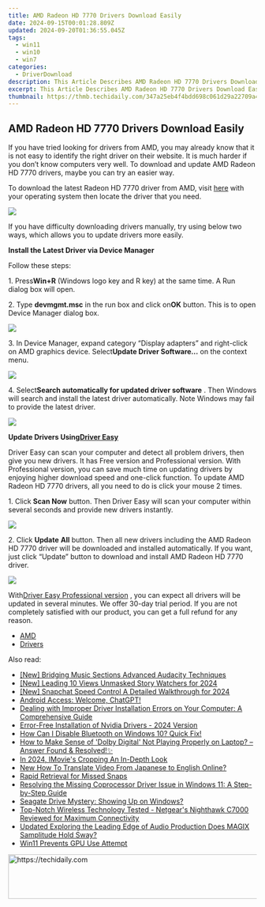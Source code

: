 ```yaml
---
title: AMD Radeon HD 7770 Drivers Download Easily
date: 2024-09-15T00:01:28.809Z
updated: 2024-09-20T01:36:55.045Z
tags:
  - win11
  - win10
  - win7
categories:
  - DriverDownload
description: This Article Describes AMD Radeon HD 7770 Drivers Download Easily
excerpt: This Article Describes AMD Radeon HD 7770 Drivers Download Easily
thumbnail: https://thmb.techidaily.com/347a25eb4f4bdd698c061d29a22709a4fba3cca9fc17f4dc1dd558be67ab5c6f.jpg
---
```


## AMD Radeon HD 7770 Drivers Download Easily

If you have tried looking for drivers from AMD, you may already know that it is not easy to identify the right driver on their website. It is much harder if you don’t know computers very well. To download and update AMD Radeon HD 7770 drivers, maybe you can try an easier way.   
  
To download the latest Radeon HD 7770 driver from AMD, visit [here](http://support.amd.com/en-us/download)  with your operating system then locate the driver that you need.   
  
![](https://images.drivereasy.com/wp-content/uploads/2016/12/img_58609d78db84c.jpg) 

  
 If you have difficulty downloading drivers manually, try using below two ways, which allows you to update drivers more easily.  
  
**Install the Latest Driver via Device Manager**   
  
 Follow these steps:  
  
 1\. Press**Win+R** (Windows logo key and R key) at the same time. A Run dialog box will open.  
  
 2\. Type **devmgmt.msc** in the run box and click on**OK** button. This is to open Device Manager dialog box.  
  
![](https://images.drivereasy.com/wp-content/uploads/2016/12/img_584f660f72d5c.png)   
  
 3\. In Device Manager, expand category “Display adapters” and right-click on AMD graphics device. Select**Update Driver Software…** on the context menu.  
  
![](https://images.drivereasy.com/wp-content/uploads/2016/12/img_584f66edb111a.png)   
  
 4\. Select**Search automatically for updated driver software** . Then Windows will search and install the latest driver automatically. Note Windows may fail to provide the latest driver.  
  
![](https://images.drivereasy.com/wp-content/uploads/2016/12/img_584f671be8f46.png) 

  
 **Update Drivers Using[Driver Easy](https://tools.techidaily.com/drivereasy/download/)**   
  
 Driver Easy can scan your computer and detect all problem drivers, then give you new drivers. It has Free version and Professional version. With Professional version, you can save much time on updating drivers by enjoying higher download speed and one-click function.  To update AMD Radeon HD 7770 drivers, all you need to do is click your mouse 2 times.   
  
1\. Click **Scan Now**  button. Then Driver Easy will scan your computer within several seconds and provide new drivers instantly.   
  
![](https://images.drivereasy.com/wp-content/uploads/2017/04/img_58f0968c5a491.png) 
  
  
2\. Click **Update**  **All** button. Then all new drivers including the AMD Radeon HD 7770 driver will be downloaded and installed automatically. If you want, just click “Update” button to download and install AMD Radeon HD 7770 driver.   
  
![](https://images.drivereasy.com/wp-content/uploads/2017/04/img_58f09789ed3fd.jpg) 

  
 With[Driver Easy Professional version](https://tools.techidaily.com/drivereasy/download/) , you can expect all drivers will be updated in several minutes. We offer 30-day trial period. If you are not completely satisfied with our product, you can get a full refund for any reason. 

* [AMD](https://tools.techidaily.com/drivereasy/download/)
* [Drivers](https://tools.techidaily.com/drivereasy/download/)

<ins class="adsbygoogle"
     style="display:block"
     data-ad-format="autorelaxed"
     data-ad-client="ca-pub-7571918770474297"
     data-ad-slot="1223367746"></ins>

<ins class="adsbygoogle"
     style="display:block"
     data-ad-client="ca-pub-7571918770474297"
     data-ad-slot="8358498916"
     data-ad-format="auto"
     data-full-width-responsive="true"></ins>

<span class="atpl-alsoreadstyle">Also read:</span>
<div><ul>
<li><a href="https://extra-tips.techidaily.com/new-bridging-music-sections-advanced-audacity-techniques/"><u>[New] Bridging Music Sections Advanced Audacity Techniques</u></a></li>
<li><a href="https://instagram-video-recordings.techidaily.com/new-leading-10-views-unmasked-story-watchers-for-2024/"><u>[New] Leading 10 Views Unmasked Story Watchers for 2024</u></a></li>
<li><a href="https://snapchat-videos.techidaily.com/new-snapchat-speed-control-a-detailed-walkthrough-for-2024/"><u>[New] Snapchat Speed Control A Detailed Walkthrough for 2024</u></a></li>
<li><a href="https://tech-savvy.techidaily.com/1721397976296-android-access-welcome-chatgpt/"><u>Android Access: Welcome, ChatGPT!</u></a></li>
<li><a href="https://driver-error.techidaily.com/dealing-with-improper-driver-installation-errors-on-your-computer-a-comprehensive-guide/"><u>Dealing with Improper Driver Installation Errors on Your Computer: A Comprehensive Guide</u></a></li>
<li><a href="https://driver-error.techidaily.com/error-free-installation-of-nvidia-drivers-2024-version/"><u>Error-Free Installation of Nvidia Drivers - 2024 Version</u></a></li>
<li><a href="https://driver-error.techidaily.com/how-can-i-disable-bluetooth-on-windows-10-quick-fix/"><u>How Can I Disable Bluetooth on Windows 10? Quick Fix!</u></a></li>
<li><a href="https://driver-error.techidaily.com/how-to-make-sense-of-dolby-digital-not-playing-properly-on-laptop-answer-found-and-resolved/"><u>How to Make Sense of 'Dolby Digital' Not Playing Properly on Laptop? – Answer Found & Resolved!✨</u></a></li>
<li><a href="https://some-knowledge.techidaily.com/in-2024-imovies-cropping-an-in-depth-look/"><u>In 2024, IMovie's Cropping An In-Depth Look</u></a></li>
<li><a href="https://ai-video-translation.techidaily.com/new-how-to-translate-video-from-japanese-to-english-online/"><u>New How To Translate Video From Japanese to English Online?</u></a></li>
<li><a href="https://tiktok-clips.techidaily.com/rapid-retrieval-for-missed-snaps/"><u>Rapid Retrieval for Missed Snaps</u></a></li>
<li><a href="https://driver-error.techidaily.com/1721102667819-resolving-the-missing-coprocessor-driver-issue-in-windows-11-a-step-by-step-guide/"><u>Resolving the Missing Coprocessor Driver Issue in Windows 11: A Step-by-Step Guide</u></a></li>
<li><a href="https://driver-error.techidaily.com/seagate-drive-mystery-showing-up-on-windows/"><u>Seagate Drive Mystery: Showing Up on Windows?</u></a></li>
<li><a href="https://ai-video-editing.techidaily.com/top-notch-wireless-technology-tested-netgears-nighthawk-c7000-reviewed-for-maximum-connectivity/"><u>Top-Notch Wireless Technology Tested - Netgear's Nighthawk C7000 Reviewed for Maximum Connectivity</u></a></li>
<li><a href="https://voice-adjusting.techidaily.com/updated-exploring-the-leading-edge-of-audio-production-does-magix-samplitude-hold-sway/"><u>Updated Exploring the Leading Edge of Audio Production Does MAGIX Samplitude Hold Sway?</u></a></li>
<li><a href="https://driver-error.techidaily.com/win11-prevents-gpu-use-attempt/"><u>Win11 Prevents GPU Use Attempt</u></a></li>
</ul></div>

<!-- affiliate ads begin -->
<a href="https://appsumo.8odi.net/c/5597632/2100538/7443" target="_top" id="2100538">
  <img src="//a.impactradius-go.com/display-ad/7443-2100538" border="0" alt="https://techidaily.com" width="728" height="90"/>
</a>
<img height="0" width="0" src="https://appsumo.8odi.net/i/5597632/2100538/7443" style="position:absolute;visibility:hidden;" border="0" />
<!-- affiliate ads end -->

